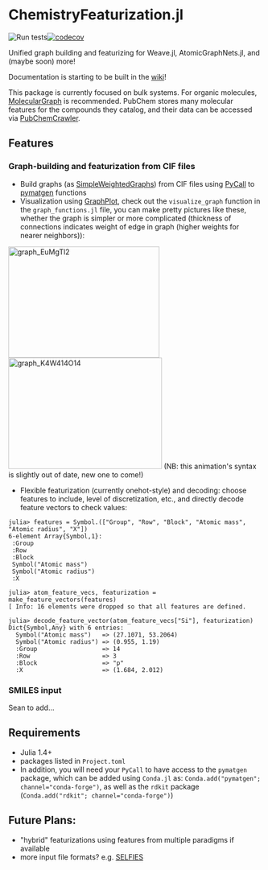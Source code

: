 # ChemistryFeaturization.jl
![Run tests](https://github.com/aced-differentiate/ChemistryFeaturization.jl/workflows/Run%20tests/badge.svg)[![codecov](https://codecov.io/gh/aced-differentiate/ChemistryFeaturization.jl/branch/master/graph/badge.svg)](https://codecov.io/gh/aced-differentiate/ChemistryFeaturization.jl)

Unified graph building and featurizing for Weave.jl, AtomicGraphNets.jl, and (maybe soon) more!

Documentation is starting to be built in the [wiki](https://github.com/aced-differentiate/ChemistryFeaturization.jl/wiki)!

This package is currently focused on bulk systems. For organic molecules, [MolecularGraph](https://github.com/mojaie/MolecularGraph.jl) is recommended.
PubChem stores many molecular features for the compounds they catalog, and their data can be accessed via [PubChemCrawler](https://github.com/JuliaHealth/PubChemCrawler.jl).

## Features

### Graph-building and featurization from CIF files
* Build graphs (as [SimpleWeightedGraphs](https://github.com/JuliaGraphs/SimpleWeightedGraphs.jl)) from CIF files using [PyCall](https://github.com/JuliaPy/PyCall.jl) to [pymatgen](https://pymatgen.org) functions
* Visualization using [GraphPlot](https://github.com/JuliaGraphs/GraphPlot.jl), check out the `visualize_graph` function in the `graph_functions.jl` file, you can make pretty pictures like these, whether the graph is simpler or more complicated (thickness of connections indicates weight of edge in graph (higher weights for nearer neighbors)):

<img src="img/graph_EuMgTl2.png" alt="graph_EuMgTl2" width="300" height="221"><img src="img/graph_K4W4O14.png" alt="graph_K4W414O14" width="305" height="221">
(NB: this animation's syntax is slightly out of date, new one to come!)

* Flexible featurization (currently onehot-style) and decoding: choose features to include, level of discretization, etc., and directly decode feature vectors to check values:
```
julia> features = Symbol.(["Group", "Row", "Block", "Atomic mass", "Atomic radius", "X"])
6-element Array{Symbol,1}:
 :Group
 :Row
 :Block
 Symbol("Atomic mass")
 Symbol("Atomic radius")
 :X

julia> atom_feature_vecs, featurization = make_feature_vectors(features)
[ Info: 16 elements were dropped so that all features are defined.

julia> decode_feature_vector(atom_feature_vecs["Si"], featurization)
Dict{Symbol,Any} with 6 entries:
  Symbol("Atomic mass")   => (27.1071, 53.2064)
  Symbol("Atomic radius") => (0.955, 1.19)
  :Group                  => 14
  :Row                    => 3
  :Block                  => "p"
  :X                      => (1.684, 2.012)
```

### SMILES input
Sean to add...

## Requirements
* Julia 1.4+
* packages listed in `Project.toml`
* In addition, you will need your `PyCall` to have access to the `pymatgen` package, which can be added using `Conda.jl` as: `Conda.add("pymatgen"; channel="conda-forge")`, as well as the `rdkit` package (`Conda.add("rdkit"; channel="conda-forge")`)

## Future Plans:
* "hybrid" featurizations using features from multiple paradigms if available
* more input file formats? e.g. [SELFIES](https://github.com/aspuru-guzik-group/selfies)
